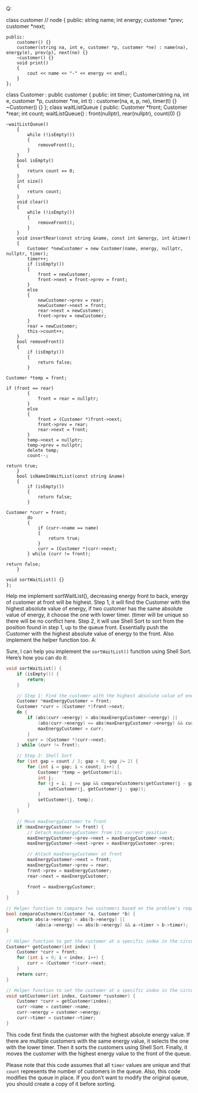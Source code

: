 Q:

class customer // node
{
public:
string name;
int energy;
customer *prev;
customer *next;

    public:
    	customer() {}
    	customer(string na, int e, customer *p, customer *ne) : name(na), energy(e), prev(p), next(ne) {}
    	~customer() {}
    	void print()
    	{
    		cout << name << "-" << energy << endl;
    	}
    };

class Customer : public customer
{
public:
int timer;
Customer(string na, int e, customer *p, customer *ne, int t) : customer(na, e, p, ne), timer(t) {}
~Customer() {}
};
class waitListQueue
{
public:
Customer *front;
Customer *rear;
int count;
waitListQueue() : front(nullptr), rear(nullptr), count(0) {}

    ~waitListQueue()
    	{
    		while (!isEmpty())
    		{
    			removeFront();
    		}
    	}
    	bool isEmpty()
    	{
    		return count == 0;
    	}
    	int size()
    	{
    		return count;
    	}
    	void clear()
    	{
    		while (!isEmpty())
    		{
    			removeFront();
    		}
    	}
    	void insertRear(const string &name, const int &energy, int &timer)
    	{
    		Customer *newCustomer = new Customer(name, energy, nullptr, nullptr, timer);
    		timer++;
    		if (isEmpty())
    		{
    			front = newCustomer;
    			front->next = front->prev = front;
    		}
    		else
    		{
    			newCustomer->prev = rear;
    			newCustomer->next = front;
    			rear->next = newCustomer;
    			front->prev = newCustomer;
    		}
    		rear = newCustomer;
    		this->count++;
    	}
    	bool removeFront()
    	{
    		if (isEmpty())
    		{
    			return false;
    		}

    Customer *temp = front;

    if (front == rear)
    		{
    			front = rear = nullptr;
    		}
    		else
    		{
    			front = (Customer *)front->next;
    			front->prev = rear;
    			rear->next = front;
    		}
    		temp->next = nullptr;
    		temp->prev = nullptr;
    		delete temp;
    		count--;

    return true;
    	}
    	bool isNameInWaitList(const string &name)
    	{
    		if (isEmpty())
    		{
    			return false;
    		}

    Customer *curr = front;
    		do
    		{
    			if (curr->name == name)
    			{
    				return true;
    			}
    			curr = (Customer *)curr->next;
    		} while (curr != front);

    return false;
    	}

    void sortWaitList() {}
    };

Help me implement sortWaitList(), decreasing energy front to back, energy of customer at front will be highest.
Step 1, it will find the Customer with the highest absolute value of energy, if two customer has the same absolute value of energy, it choose the one with lower timer. (timer will be unique so there will be no conflict here.
Step 2, it will use Shell Sort to sort from the position found in step 1, up to the queue front. Essentially push the Customer with the highest absolute value of energy to the front. Also implement the helper function too.
A:

Sure, I can help you implement the `sortWaitList()` function using Shell Sort. Here’s how you can do it:

```cpp
void sortWaitList() {
    if (isEmpty()) {
        return;
    }

    // Step 1: Find the customer with the highest absolute value of energy
    Customer *maxEnergyCustomer = front;
    Customer *curr = (Customer *)front->next;
    do {
        if (abs(curr->energy) > abs(maxEnergyCustomer->energy) ||
            (abs(curr->energy) == abs(maxEnergyCustomer->energy) && curr->timer < maxEnergyCustomer->timer)) {
            maxEnergyCustomer = curr;
        }
        curr = (Customer *)curr->next;
    } while (curr != front);

    // Step 2: Shell Sort
    for (int gap = count / 2; gap > 0; gap /= 2) {
        for (int i = gap; i < count; i++) {
            Customer *temp = getCustomer(i);
            int j;
            for (j = i; j >= gap && compareCustomers(getCustomer(j - gap), temp); j -= gap) {
                setCustomer(j, getCustomer(j - gap));
            }
            setCustomer(j, temp);
        }
    }

    // Move maxEnergyCustomer to front
    if (maxEnergyCustomer != front) {
        // Detach maxEnergyCustomer from its current position
        maxEnergyCustomer->prev->next = maxEnergyCustomer->next;
        maxEnergyCustomer->next->prev = maxEnergyCustomer->prev;

        // Attach maxEnergyCustomer at front
        maxEnergyCustomer->next = front;
        maxEnergyCustomer->prev = rear;
        front->prev = maxEnergyCustomer;
        rear->next = maxEnergyCustomer;

        front = maxEnergyCustomer;
    }
}

// Helper function to compare two customers based on the problem's requirements
bool compareCustomers(Customer *a, Customer *b) {
    return abs(a->energy) < abs(b->energy) ||
           (abs(a->energy) == abs(b->energy) && a->timer > b->timer);
}

// Helper function to get the customer at a specific index in the circular queue
Customer* getCustomer(int index) {
    Customer *curr = front;
    for (int i = 0; i < index; i++) {
        curr = (Customer *)curr->next;
    }
    return curr;
}

// Helper function to set the customer at a specific index in the circular queue
void setCustomer(int index, Customer *customer) {
    Customer *curr = getCustomer(index);
    curr->name = customer->name;
    curr->energy = customer->energy;
    curr->timer = customer->timer;
}
```

This code first finds the customer with the highest absolute energy value. If there are multiple customers with the same energy value, it selects the one with the lower timer. Then it sorts the customers using Shell Sort. Finally, it moves the customer with the highest energy value to the front of the queue.

Please note that this code assumes that all `timer` values are unique and that `count` represents the number of customers in the queue. Also, this code modifies the queue in place. If you don’t want to modify the original queue, you should create a copy of it before sorting.
